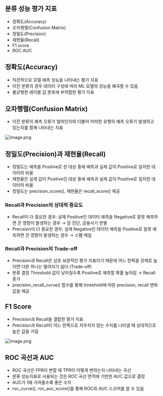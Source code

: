 ## 분류 성능 평가 지표

- 정확도(Accuracy)
- 오차행렬(Confusion Matrix)
- 정밀도(Precision)
- 재현율(Recall)
- F1 score
- ROC AUC

## 정확도(Accuracy)

- 직관적으로 모델 예측 성능을 나타내는 평가 지표
- 이진 분류의 경우 데이터 구성에 따라 ML 모델의 성능을 왜곡할 수 있음
- 불균형한 레이블 값 분포에 부적합한 평가 지표

## 오차행렬(Confusion Matrix)

- 이진 분류의 예측 오류가 얼마인지와 더불어 어떠한 유형의 예측 오류가 발생하고 있는지를 함께 나타내는 지표

![image.png](attachment:6b34e4bd-2ea9-4555-82ee-b7a4b32e9560:image.png)

## 정밀도(Precision)과 재현율(Recall)

- 정밀도는 예측을 Positive로 한 대상 중에 예측과 실제 값이 Positive로 일치한 데이터의 비율
- 재현율은 실제 값이 Positive인 대상 중에 예측과 실제 값이 Positive로 일치한 데이터의 비율
- 정밀도는 precision_score(), 재현율은 recall_score() 제공

### Recall과 Precision의 상대적 중요도

- Recall이 더 중요한 경우: 실제 Positive인 데이터 예측을 Negative로 잘못 예측하면 큰 영향이 발생하는 경우 → 암 진단, 금융사기 판별
- Precision이 더 중요한 경우: 실제 Negative인 데이터 예측을 Positive로 잘못 예측하면 큰 영향이 발생하는 경우 → 스팸 메일

### Recall과 Precision의 Trade-off

- Precision과 Recall은 상호 보완적인 평가 지표이기 때문에 어느 한쪽을 강제로 높이면 다른 하나는 떨어지기 쉽다 (Trade-off)
- 분류 결정 Threshold 값이 낮아질수록 Positive로 예측할 확률 높아짐 → Recall 증가
- precision_recall_curve() 함수를 통해 threshold에 따른 precision, recall 변화값을 제공

## F1 Score

- Precision과 Recall을 결합한 평가 지표
- Precision과 Recall이 어느 한쪽으로 치우치지 않는 수치를 나타낼 때 상대적으로 높은 값을 가짐

![image.png](attachment:23f4a342-33cf-43e0-ab95-09eeabf37d99:image.png)

## ROC 곡선과 AUC

- ROC 곡선은 FPR이 변할 때 TPR이 어떻게 변하는지 나타내는 곡선
- 분류 성능지표로 사용되는 것은 ROC 곡선 면적에 기반한 AUC 값으로 결정
- AUC가 1에 가까울수록 좋은 수치
- roc_curve(), roc_auc_score()를 통해 ROC와 AUC 스코어를 알 수 있음
